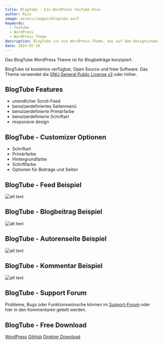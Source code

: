 ```yaml
---
title: BlogTube - Ein WordPress YouTube Klon
author: Rico
image: assets/images/blogtube.avif
keywords:
  - YouTube
  - WordPress
  - WordPress Theme
description: BlogTube ist ein WordPress-Theme, das auf dem Designschema von YouTube basiert
date: 2024-05-18
---
```


Das BlogTube WordPress Theme ist für Blogbeiträge konzipiert.

BlogTube ist kostenlos verfügbar, Open Source und freie Software. Das Theme verwendet die [GNU General Public License v2](http://www.gnu.org/licenses/gpl-2.0.html) oder höher.

## BlogTube Features

- unendlicher Scroll-Feed
- benutzerdefiniertes Seitenmenü
- benutzerdefinierte Primärfarbe
- benutzerdefinierte Schriftart
- responsive design

## BlogTube - Customizer Optionen

- Schriftart
- Primärfarbe
- Hintergrundfarbe
- Schriftfarbe
- Optionen für Beiträge und Seiten

## BlogTube - Feed Beispiel

![alt text](assets/images/blogtube-feed.avif "Feed Beispiel")

## BlogTube - Blogbeitrag Beispiel

![alt text](assets/images/blogtube-post-screenshot.avif "Blogbeitrag Beispiel")

## BlogTube - Autorenseite Beispiel

![alt text](assets/images/blogtube-author-page.avif "Autorenseite Beispiel")

## BlogTube - Kommentar Beispiel

![alt text](assets/images/blogtube-comment.avif "Kommentar Beispiel")

## BlogTube - Support Forum

Probleme, Bugs oder Funktionswünsche können im [Support-Forum](https://wordpress.org/support/theme/blogtube/) oder hier in den Kommentaren geteilt werden.

## BlogTube - Free Download

<a class="linkButton" title="Download von WordPress" href="https://wordpress.org/themes/blogtube" target="_blank">
WordPress</a>
<a class="linkButton" title="Ansehen auf GitHub" href="https://github.com/KopfdesDaemons/blogtube" target="_blank">GitHub</a>
<a class="linkButton" title="Direkter Download" href="https://github.com/KopfdesDaemons/blogtube/archive/refs/heads/main.zip">Direkter Download</a>

